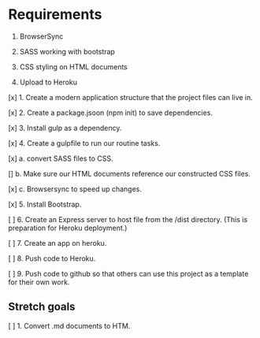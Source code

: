 # Requirements

1. BrowserSync

2. SASS working with bootstrap

4. CSS styling on HTML documents

4. Upload to Heroku




[x] 1. Create a modern application structure that the project files can live in.

[x] 2. Create a package.jsoon (npm init) to save dependencies.

[x] 3. Install gulp as a dependency.

[x] 4. Create a gulpfile to run our routine tasks.

[x] a. convert SASS files to CSS.

[]	b. Make sure our HTML documents reference our constructed CSS files.

[x]	c. Browsersync to speed up changes.

[x] 5. Install Bootstrap.

[ ] 6. Create an Express server to host file from the /dist directory. (This is preparation for Heroku deployment.)

[ ] 7. Create an app on heroku.

[ ] 8. Push code to Heroku.

[ ] 9. Push code to github so that others can use this project as a template for their own work.

## Stretch goals

[ ] 1. Convert .md documents to HTM.







